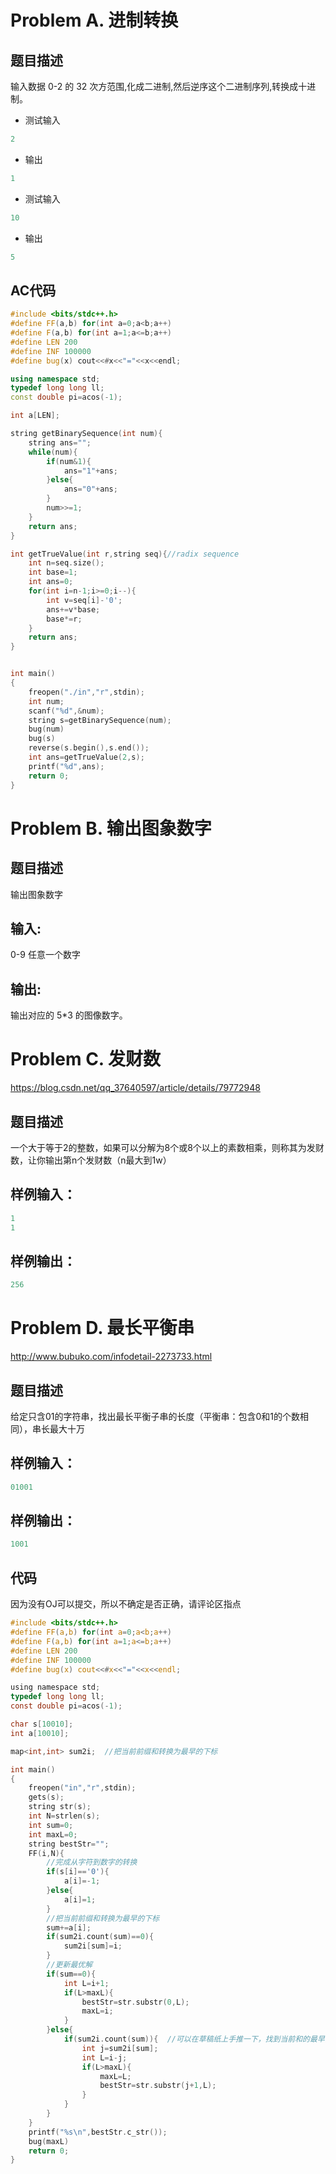 ﻿


# Problem A. 进制转换
## 题目描述
输入数据 0-2 的 32 次方范围,化成二进制,然后逆序这个二进制序列,转换成十进制。
- 测试输入

```c
2
```

- 输出
```c
1
```

- 测试输入

```c
10
```

- 输出
```c
5
```

## AC代码

```cpp
#include <bits/stdc++.h>
#define FF(a,b) for(int a=0;a<b;a++)
#define F(a,b) for(int a=1;a<=b;a++)
#define LEN 200
#define INF 100000
#define bug(x) cout<<#x<<"="<<x<<endl;

using namespace std;
typedef long long ll;
const double pi=acos(-1);

int a[LEN];

string getBinarySequence(int num){
    string ans="";
    while(num){
        if(num&1){
            ans="1"+ans;
        }else{
            ans="0"+ans;
        }
        num>>=1;
    }
    return ans;
}

int getTrueValue(int r,string seq){//radix sequence
    int n=seq.size();
    int base=1;
    int ans=0;
    for(int i=n-1;i>=0;i--){
        int v=seq[i]-'0';
        ans+=v*base;
        base*=r;
    }
    return ans;
}


int main()
{
    freopen("./in","r",stdin);
    int num;
    scanf("%d",&num);
    string s=getBinarySequence(num);
    bug(num)
    bug(s)
    reverse(s.begin(),s.end());
    int ans=getTrueValue(2,s);
    printf("%d",ans);
    return 0;
}

```
# Problem B. 输出图象数字
## 题目描述
输出图象数字
## 输入:
0-9 任意一个数字
## 输出:
输出对应的 5*3 的图像数字。

# Problem C. 发财数
https://blog.csdn.net/qq_37640597/article/details/79772948
## 题目描述
一个大于等于2的整数，如果可以分解为8个或8个以上的素数相乘，则称其为发财数，让你输出第n个发财数（n最大到1w）

## 样例输入：

```c
1
1
```

## 样例输出：

```c
256
```

# Problem D. 最长平衡串
http://www.bubuko.com/infodetail-2273733.html

## 题目描述
给定只含01的字符串，找出最长平衡子串的长度（平衡串：包含0和1的个数相同），串长最大十万

## 样例输入：

```c
01001
```

## 样例输出：

```c
1001
```

## 代码
因为没有OJ可以提交，所以不确定是否正确，请评论区指点

```c
#include <bits/stdc++.h>
#define FF(a,b) for(int a=0;a<b;a++)
#define F(a,b) for(int a=1;a<=b;a++)
#define LEN 200
#define INF 100000
#define bug(x) cout<<#x<<"="<<x<<endl;

using namespace std;
typedef long long ll;
const double pi=acos(-1);

char s[10010];
int a[10010];

map<int,int> sum2i;  //把当前前缀和转换为最早的下标

int main()
{
    freopen("in","r",stdin);
    gets(s);
    string str(s);
    int N=strlen(s);
    int sum=0;
    int maxL=0;
    string bestStr="";
    FF(i,N){
        //完成从字符到数字的转换
        if(s[i]=='0'){
            a[i]=-1;
        }else{
            a[i]=1;
        }
        //把当前前缀和转换为最早的下标
        sum+=a[i];
        if(sum2i.count(sum)==0){
            sum2i[sum]=i;
        }
        //更新最优解
        if(sum==0){
            int L=i+1;
            if(L>maxL){
                bestStr=str.substr(0,L);
                maxL=i;
            }
        }else{
            if(sum2i.count(sum)){  //可以在草稿纸上手推一下，找到当前和的最早出现下标，就是最佳字串的前一个下标
                int j=sum2i[sum];  
                int L=i-j;
                if(L>maxL){
                    maxL=L;
                    bestStr=str.substr(j+1,L);
                }
            }
        }
    }
    printf("%s\n",bestStr.c_str());
    bug(maxL)
    return 0;
}

```

